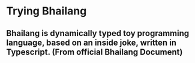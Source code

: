 # Trying Bhailang

## Bhailang is dynamically typed toy programming language, based on an inside joke, written in Typescript. (From official Bhailang Document)

